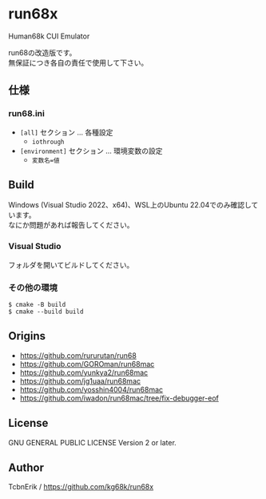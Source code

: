# run68x
Human68k CUI Emulator

run68の改造版です。  
無保証につき各自の責任で使用して下さい。


## 仕様

### run68.ini

* `[all]` セクション ... 各種設定
  * `iothrough`
* `[environment]` セクション ... 環境変数の設定
  * `変数名=値`



## Build
Windows (Visual Studio 2022、x64)、WSL上のUbuntu 22.04でのみ確認しています。  
なにか問題があれば報告してください。

### Visual Studio
フォルダを開いてビルドしてください。

### その他の環境
```
$ cmake -B build
$ cmake --build build
```


## Origins
* https://github.com/rururutan/run68
* https://github.com/GOROman/run68mac
* https://github.com/yunkya2/run68mac
* https://github.com/jg1uaa/run68mac
* https://github.com/yosshin4004/run68mac
* https://github.com/iwadon/run68mac/tree/fix-debugger-eof


## License
GNU GENERAL PUBLIC LICENSE Version 2 or later.


## Author
TcbnErik / https://github.com/kg68k/run68x
